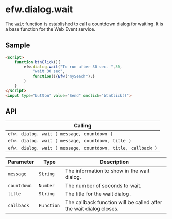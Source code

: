 # efw.dialog.wait

The `wait` function is established to call a countdown dialog for waiting. It is a base function for the Web Event service.

## Sample

```html
<script>
	function btnClick(){
		efw.dialog.wait("To run after 30 sec. ",30,
			"wait 30 sec",
			function(){Efw("mySeach");}
		)
	}
</script>
<input type="button" value="Send" onclick="btnClick()">
```
## API

| Calling |
|---|
| `efw. dialog. wait ( message, countdown )` |
| `efw. dialog. wait ( message, countdown, title )` |
| `efw. dialog. wait ( message, countdown, title, callback )` |

| Parameter | Type | Description |
|---|---|---|
| `message` | `String` | The information to show in the wait dialog. |
| `countdown` | `Number` | The number of seconds to wait. |
| `title` | `String` | The title for the wait dialog. |
| `callback` | `Function` | The callback function will be called after the wait dialog closes. |